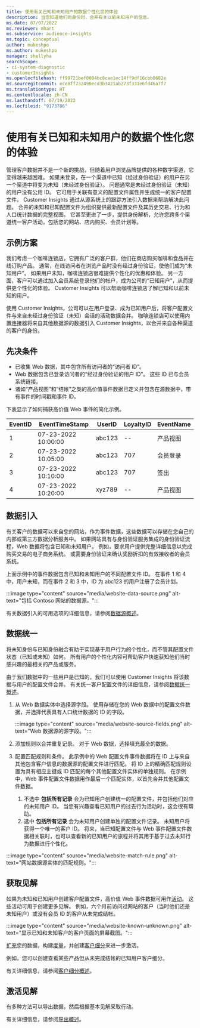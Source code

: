 ```yaml
---
title: 使用有关已知和未知用户的数据个性化您的体验
description: 当您知道他们的身份时，合并有关以前未知用户的信息。
ms.date: 07/07/2022
ms.reviewer: mhart
ms.subservice: audience-insights
ms.topic: conceptual
author: mukeshpo
ms.author: mukeshpo
manager: shellyha
searchScope:
- ci-system-diagnostic
- customerInsights
ms.openlocfilehash: ff99721bef0004bc8cae1ec14ff9df16cbb0682e
ms.sourcegitcommit: ece8ff732490ecd3b3421ab273f331e6fd46a7f7
ms.translationtype: HT
ms.contentlocale: zh-CN
ms.lasthandoff: 07/19/2022
ms.locfileid: "9173786"
---
```

# <a name="personalize-your-experiences-with-data-about-known-and-unknown-users"></a>使用有关已知和未知用户的数据个性化您的体验

管理客户数据并不是一个新的挑战，但随着用户浏览品牌提供的各种数字渠道，它变得越来越困难。 如果未登录，在一个渠道中已知（经过身份验证）的用户在另一个渠道中将变为未知（未经过身份验证）。 问题通常是未经过身份验证（未知）的用户没有公用 ID。 它可用于关联有意义的配置文件属性并生成统一的客户配置文件。 Customer Insights 通过从源系统上的跟踪方法引入数据来帮助解决此问题。 合并的未知和已知配置文件为组织提供最新配置文件及其历史交易、行为和人口统计数据的完整视图。 它甚至更进了一步，提供身份解析，允许您跨多个渠道统一客户活动，包括您的网站、店内购买、会员计划等。

## <a name="sample-scenario"></a>示例方案

我们考虑一个咖啡连锁店，它拥有广泛的客户群，他们在商店购买咖啡和食品并在线订购产品。 通常，在线访问者在浏览产品时没有经过身份验证，使他们成为“未知用户”。 如果用户未知，咖啡连锁店很难提供个性化的优惠和体验。 另一方面，客户可以通过加入会员系统登录他们的帐户，成为公司的“已知用户”，从而提供更个性化的体验。 Customer Insights 可以帮助咖啡连锁店了解已知和以前未知的用户。

使用 Customer Insights，公司可以在用户登录、成为已知用户后，将客户配置文件与来自未经过身份验证（未知）会话的活动数据合并。 咖啡连锁店可以使用内置连接器将来自其他数据源的数据引入 Customer Insights，以合并来自各种渠道的客户的身份。

## <a name="prerequisites"></a>先决条件

- 已收集 Web 数据，其中包含所有访问者的“访问者 ID”。
- Web 数据包含已登录访问者的“经过身份验证的用户 ID”。 这些 ID 已与会员系统链接。
- 诸如“产品视图”和“结帐”之类的高价值事件数据已定义并包含在源数据中，带有事件的时间戳和事件 ID。

下表显示了如何捕获高价值 Web 事件的简化示例。

|EventID|EventTimeStamp|UserID|LoyaltyID|EventName|
|--|--|--|--|--|
|1|07-23-2022 10:00:00|abc123|--|产品视图|
|2|07-23-2022 10:05:00|abc123|707|会员登录|
|3|07-23-2022 10:10:00|abc123|707|签出|
|4|07-23-2022 10:20:00|xyz789|--|产品视图|

## <a name="data-ingestion"></a>数据引入

有关客户的数据可以来自您的网站，作为事件数据，这些数据可以存储在您自己的内部或第三方数据分析服务中。 如果网站具有与身份验证服务集成的身份验证流程，Web 数据将包含已知和未知用户。 例如，要求用户提供完整详细信息以完成购买交易的电子商务系统。 或需要身份验证来确认奖励折扣的有效接收者的会员系统。

上面示例中的事件数据包含已知和未知用户的不同配置文件 ID。 在事件 1 和 4 中，用户未知，而在事件 2 和 3 中，ID 为 abc123 的用户注册了会员计划。

:::image type="content" source="media/website-data-source.png" alt-text="包括 Contoso 网站的数据源。":::

有关数据引入的可用选项的详细信息，请参阅[数据源概述](data-sources.md)。

## <a name="data-unification"></a>数据统一

将未知身份与已知身份融合有助于实现基于用户行为的个性化，而不管其配置文件状态（已知或未知）如何。 所有用户的个性化内容可帮助客户快速获知他们当时感兴趣的最相关的产品或服务。

由于我们数据中的一些用户是已知的，我们可以使用 Customer Insights 将该数据与用户的配置文件合并。 有关统一客户配置文件的详细信息，请参阅[数据统一概述](data-unification.md)。

1. 从 Web 数据实体中选择源字段。 使用存储在您的 Web 数据中的配置文件数据，并选择代表具有人口统计数据的 ID 的字段。

   :::image type="content" source="media/website-source-fields.png" alt-text="Web 数据源的源字段。":::

1. 添加规则以合并重复记录。 对于 Web 数据，选择填充最全的数据。

1. 配置匹配规则和条件。 此示例中的 Web 配置文件事件数据将在 ID 上与来自其他包含客户信息的数据源的配置文件进行匹配。 将 ID 上的精确匹配规则设置为具有相应主键或 ID 匹配的每个其他配置文件实体的单独规则。 在示例中，Web 事件配置文件数据用作最后一个匹配实体，以首先合并其他配置文件数据。
   1. 不选中 **包括所有记录** 会为已知用户创建统一的配置文件，并包括他们对应的未知用户 ID。 当您有兴趣查看已知用户的过去行为活动时，这会很有帮助。
   1. 选中 **包括所有记录** 会为未知用户创建单独的配置文件记录。 未知用户将获得一个唯一的客户 ID。 将来，当已知配置文件与 Web 事件配置文件数据相关联时，也可以查看新的已知用户的旅程并将其用于基于过去未知行为数据进行个性化。

:::image type="content" source="media/website-match-rule.png" alt-text="网站数据源实体的匹配规则。":::

## <a name="get-insights"></a>获取见解

如果为未知和已知用户创建客户配置文件，高价值 Web 事件数据可用作[活动](activities.md)。 这些活动可用于创建更多见解。 例如，六个月前访问过网站的客户（当时他们还是未知用户）或没有会员 ID 的客户从未完成结帐。

:::image type="content" source="media/website-known-unknown.png" alt-text="显示已知和未知客户的客户页面的屏幕截图。":::

[扩充](enrichment-hub.md)您的数据，构建[度量](measures.md)，并创建[客户细分](segments.md)来进一步激活。

例如，您可以创建查看某些产品但从未完成结帐的已知用户客户细分。

有关详细信息，请参阅[客户细分概述](segments.md)。

## <a name="activate-insights"></a>激活见解

有多种方法可以导出数据，然后根据基本见解采取行动。

有关详细信息，请参阅[导出概述](export-destinations.md)。
